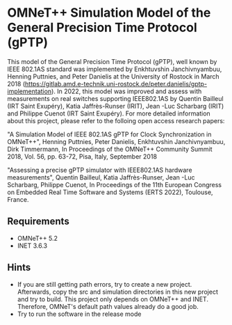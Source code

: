 OMNeT++ Simulation Model of the General Precision Time Protocol (gPTP)
===============================================================


This model of the General Precision Time Protocol (gPTP), well known by IEEE 802.1AS standard was implemented by Enkhtuvshin Janchivnyambuu, Henning Puttnies, and Peter Danielis at the University of Rostock in March 2018 (https://gitlab.amd.e-technik.uni-rostock.de/peter.danielis/gptp-implementation). 
In 2022, this model was improved and assess with measurements on real switches supporting IEEE802.1AS by Quentin Bailleul (IRT Saint Exupéry), Katia Jaffrès-Runser (IRIT), Jean -Luc Scharbarg (IRIT) and Philippe Cuenot (IRT Saint Exupéry). For more detailed information about this project, please refer to the folloing open access research papers:

"A Simulation Model of IEEE 802.1AS gPTP for Clock Synchronization in OMNeT++",
Henning Puttnies, Peter Danielis, Enkhtuvshin Janchivnyambuu, Dirk Timmermann,
In Proceedings of the OMNeT++ Community Summit 2018, Vol. 56, pp. 63-72, Pisa, Italy, September 2018

"Assessing a precise gPTP simulator with IEEE802.1AS hardware measurements",
Quentin Bailleul, Katia Jaffrès-Runser, Jean -Luc Scharbarg, Philippe Cuenot,
In Proceedings of the 11th European Congress on Embedded Real Time Software and Systems (ERTS 2022), Toulouse, France.



Requirements
------------------------
- OMNeT++ 5.2 
- INET 3.6.3


Hints
------------------------
- If you are still getting path errors, try to create a new project. Afterwards, copy the src and simulation directories in this new project and try to build. This project only depends on OMNeT++ and INET. Therefore, OMNeT's default path values already do a good job.
- Try to run the software in the release mode
